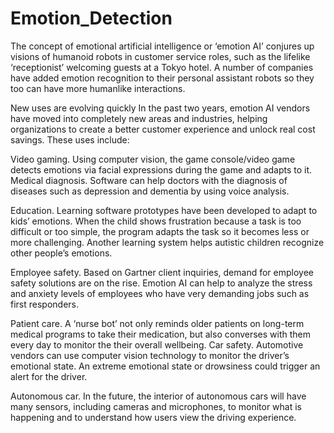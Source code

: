 # Emotion_Detection

The concept of emotional artificial intelligence or ‘emotion AI’ conjures up visions of humanoid robots in customer service roles, such as the lifelike ‘receptionist’ welcoming guests at a Tokyo hotel. A number of companies have added emotion recognition to their personal assistant robots so they too can have more humanlike interactions.

New uses are evolving quickly
In the past two years, emotion AI vendors have moved into completely new areas and industries, helping organizations to create a better customer experience and unlock real cost savings. These uses include:

Video gaming. Using computer vision, the game console/video game detects emotions via facial expressions during the game and adapts to it.
Medical diagnosis. Software can help doctors with the diagnosis of diseases such as depression and dementia by using voice analysis.

Education. Learning software prototypes have been developed to adapt to kids’ emotions. When the child shows frustration because a task is too difficult or too simple, the program adapts the task so it becomes less or more challenging. Another learning system helps autistic children recognize other people’s emotions.

Employee safety. Based on Gartner client inquiries, demand for employee safety solutions are on the rise. Emotion AI can help to analyze the stress and anxiety levels of employees who have very demanding jobs such as first responders.

Patient care. A ‘nurse bot’ not only reminds older patients on long-term medical programs to take their medication, but also converses with them every day to monitor the their overall wellbeing.
Car safety. Automotive vendors can use computer vision technology to monitor the driver’s emotional state. An extreme emotional state or drowsiness could trigger an alert for the driver.

Autonomous car. In the future, the interior of autonomous cars will have many sensors, including cameras and microphones, to monitor what is happening and to understand how users view the driving experience.

